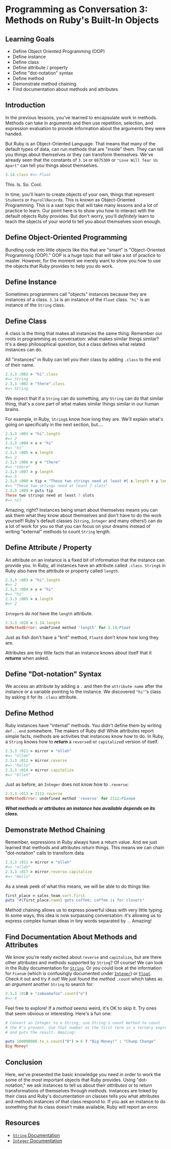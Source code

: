 # Programming as Conversation 3: Methods on Ruby's Built-In Objects

## Learning Goals

- Define Object Oriented Programming (OOP)
- Define instance
- Define class
- Define attribute / property
- Define "dot-notation" syntax
- Define method
- Demonstrate method chaining
- Find documentation about methods and attributes

## Introduction

In the previous lessons, you've learned to encapsulate work in methods. Methods
can take in arguments and then use repetition, selection, and expression
evaluation to provide information about the arguments they were handed.

But Ruby is an Object-Oriented Language. That means that many of the default
types of data, can run methods that are "inside" them. They can tell you things
about themselves or they can transform themselves. We've already seen that the
constants of `3.14` or `8675309` or `"Love Will Tear Us Apart"` can tell you
things about themselves.

```ruby
3.14.class #=> Float
```

This. Is. So. Cool.

In time, you'll learn to create objects of your own, things that represent
`Student`s or `PayrollRecord`s. This is known as Object-Oriented Programming.
This is a vast topic that will take many lessons and a lot of practice to
learn. Our point here is to show you how to interact with the default objects
Ruby provides. But don't worry, you'll _definitely_ learn to teach the objects
of your world to tell you about themselves soon enough.

## Define Object-Oriented Programming

Bundling code into little objects like this that are "smart" is "Object-Oriented
Programming (OOP)." OOP is a huge topic that will take a lot of practice to
master. However, for the moment we merely want to show you how to use the
objects that Ruby provides to help you do work.

## Define Instance

Sometimes programmers call "objects" instances because they are instances of a
class. `3.14` is an instance of the `Float` class. `"hi"` is an instance of
the `String` class.

## Define Class

A class is the thing that makes all instances the same thing. Remember our
roots in programming as conversation: what makes similar things similar? It's a
deep philosophical question, but a class defines what related instances can do.

All "instances" in Ruby can tell you their class by adding `.class` to the end
of their name.

```ruby
2.3.3 :002 > "hi".class
#=> String
2.3.3 :002 > "there".class
#=> String
```

We expect that if a `String` can do something, any `String` can do that similar
thing, that's a core part of what makes similar things similar in our human
brains.

For example, in Ruby, `String`s know how long they are. We'll explain what's
going on specifically in the next section, but....

```ruby
2.3.3 :003 > "hi".length
#=> 2
2.3.3 :004 > x = "hi"
#=> "hi"
2.3.3 :005 > x.length
#=> 2
2.3.3 :006 > y = "there"
#=> "there"
2.3.3 :007 > y.length
#=> 5
2.3.3 :008 > tip = "These two strings need at least #{ x.length + y.length } slots"
#=> "These two strings need at least 7 slots"
2.3.3 :009 > puts tip
These two strings need at least 7 slots
#=> nil
```

Amazing, right? Instances being smart about themselves means you can ask them
what they know about themselves and don't have to do the work yourself! Ruby's
default classes (`String`, `Integer` and many others!) can do a lot of work for
you so that you can focus on your dreams instead of writing "external" methods
to count `String` length.

## Define Attribute / Property

An attribute on an instance is a fixed bit of information that the instance can
provide you. In Ruby, all instances have an attribute called `.class`. `String`s
in Ruby also have the attribute or property called `length`.

```ruby
2.3.3 :003 > "hi".length
#=> 2
2.3.3 :004 > x = "hi"
#=> "hi"
2.3.3 :005 > x.length
#=> 2
```

`Integer`s _do not_ have the `length` attribute.

```ruby
2.3.3 :010 > 3.14.length
NoMethodError: undefined method 'length' for 3.14:Float
```

Just as fish don't have a "knit" method, `Float`s don't know how long they are.

Attributes are tiny little facts that an instance knows about itself that it
**_returns_** when asked.

## Define "Dot-notation" Syntax

We access an attribute by adding a `.` and then the `attribute name` after the
instance or a variable pointing to the instance. We discovered `"hi"`'s class by
asking it for its `.class` attribute.

## Define Method

Ruby instances have "internal" methods. You didn't define them by writing
`def...end` somewhere. The makers of Ruby did! While attributes report simple
facts, methods are activities that instances know how to do. In Ruby, a
`String` knows how to **_return_** a `reverse`d or `capitalize`d version of
itself.

```ruby
2.3.3 :011 > mirror = "olleh"
#=> "olleh"
2.3.3 :012 > mirror.reverse
#=> "hello"
2.3.3 :014 > mirror.capitalize
#=> "Olleh"
```

Just as before, an `Integer` does not know how to `.reverse`:

```ruby
2.3.3 :013 > 2112.reverse
NoMethodError: undefined method 'reverse' for 2112:Fixnum
```

**_What methods or attributes an instance has available depends on its class._**

## Demonstrate Method Chaining

Remember, expressions in Ruby always have a return value. And we just
learned that methods and attributes _return_ things. This means we can chain
"dot-notation" calls to transform data.

```ruby
2.3.3 :011 > mirror = "olleh"
#=> "olleh"
2.3.3 :017 > mirror.reverse.capitalize
#=> "Hello"
```

As a sneak peek of what this means, we will be able to do things like:

```ruby
first_place = sales_team.sort.first
puts "#{first_place.name} gets coffee; coffee is for closers"
```

Method chaining allows us to express powerful ideas with very little typing. In
some ways, this idea is now surpassing conversation: it's allowing us to
express complex human ideas in tiny words separated by `.`. Amazing!

## Find Documentation About Methods and Attributes

We know you're really excited about `reverse` and `capitalize`, but are there
other attributes and methods supported by `String`? Of course! We can look in
the Ruby documentation for [`String`][string]. Or you could look at the
information for `Fixnum` (which is confusingly documented under
[`Integer`][integer]) or [`Float`][float]. Check it out and try it out! We just
found the _method_ `.count` which takes as an _argument_ another `String` to
search for:

```ruby
2.3.3 :018 > "zaboomafoo".count("o")
#=> 4
```

Feel free to explore! If a _method_ seems weird, it's OK to skip it. Try
ones that seem obvious or interesting. Here's a fun one:

```ruby
# Convert an Integer to a String, use String's count method to count
# the 0's present. Use that number as the first term in a ternary expression
# and puts the result. Amazing!

puts 100000000.to_s.count("0") > 6 ? "Big Money!" : "Chump Change"
Big Money!
```

## Conclusion

Here, we've presented the basic knowledge you need in order to work the some of
the most important objects that Ruby provides. Using "dot-notation," we ask
instances to tell us about their _attributes_ or to return transformations of
themselves through _methods_. Instances are linked by their class and Ruby's
documentation on classes tells you what attributes and methods instances of
that class respond to. If you ask an instance to do something that its class
doesn't make available, Ruby will report an error.

## Resources

- [`String` Documentation][string]
- [`Integer` Documentation][integer]

[string]: https://ruby-doc.org/core-2.6.3/String.html
[integer]: https://ruby-doc.org/core-2.6.3/Integer.html
[float]: https://ruby-doc.org/core-2.6.3/Float.html
